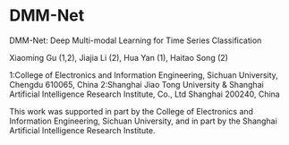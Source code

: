 # DMM-Net
DMM-Net: Deep Multi-modal Learning for Time Series Classification

Xiaoming Gu (1,2), Jiajia Li (2), Hua Yan (1), Haitao Song (2)

1:College of Electronics and Information Engineering, Sichuan University, Chengdu 610065, China
2:Shanghai Jiao Tong University \& Shanghai Artificial Intelligence Research Institute, Co., Ltd Shanghai 200240, China

This work was supported in part by the College of Electronics and Information Engineering, Sichuan University, and in part by the Shanghai Artificial Intelligence Research Institute.
